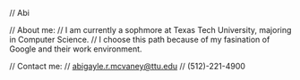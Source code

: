 // Abi

// About me:
// I am currently a sophmore at Texas Tech University, majoring in Computer Science.
// I choose this path because of my fasination of Google and their work environment. 

// Contact me:
// abigayle.r.mcvaney@ttu.edu
// (512)-221-4900

